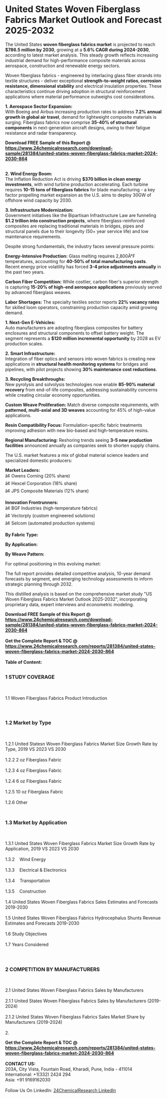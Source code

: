 <h1>United States Woven Fiberglass Fabrics Market Outlook and Forecast 2025-2032</h1><p>The United States <strong>woven fiberglass fabrics market</strong> is projected to reach <strong>$786.5 million by 2030</strong>, growing at a <strong>5.6% CAGR during 2024-2030</strong>, according to latest market analysis. This steady growth reflects increasing industrial demand for high-performance composite materials across aerospace, construction and renewable energy sectors.</p><p>Woven fiberglass fabrics - engineered by interlacing glass fiber strands into textile structures - deliver exceptional <strong>strength-to-weight ratios, corrosion resistance, dimensional stability</strong> and electrical insulation properties. These characteristics continue driving adoption in structural reinforcement applications where material performance outweighs cost considerations.</p><p><strong>1. Aerospace Sector Expansion:</strong><br>
With Boeing and Airbus increasing production rates to address <strong>7.2% annual growth in global air travel</strong>, demand for lightweight composite materials is surging. Fiberglass fabrics now comprise <strong>35-40% of structural components</strong> in next-generation aircraft designs, owing to their fatigue resistance and radar transparency.</p><div><b>Download FREE Sample of this Report @ 
            <a href="https://www.24chemicalresearch.com/download-sample/281384/united-states-woven-fiberglass-fabrics-market-2024-2030-864">
            https://www.24chemicalresearch.com/download-sample/281384/united-states-woven-fiberglass-fabrics-market-2024-2030-864</a></b></div><br><p><strong>2. Wind Energy Boom:</strong><br>
The Inflation Reduction Act is driving <strong>$370 billion in clean energy investments</strong>, with wind turbine production accelerating. Each turbine requires <strong>10-15 tons of fiberglass fabrics</strong> for blade manufacturing - a key factor propelling market expansion as the U.S. aims to deploy 30GW of offshore wind capacity by 2030.</p><p><strong>3. Infrastructure Modernization:</strong><br>
Government initiatives like the Bipartisan Infrastructure Law are funneling <strong>$1.2 trillion into construction projects</strong>, where fiberglass-reinforced composites are replacing traditional materials in bridges, pipes and structural panels due to their longevity (50+ year service life) and low maintenance requirements.</p><p>Despite strong fundamentals, the industry faces several pressure points:</p><p><strong>Energy-Intensive Production:</strong> Glass melting requires 2,800Â°F temperatures, accounting for <strong>40-50% of total manufacturing costs</strong>. Recent energy price volatility has forced <strong>3-4 price adjustments annually</strong> in the past two years.</p><p><strong>Carbon Fiber Competition:</strong> While costlier, carbon fiber's superior strength is capturing <strong>15-20% of high-end aerospace applications</strong> previously served by advanced fiberglass weaves.</p><p><strong>Labor Shortages:</strong> The specialty textiles sector reports <strong>22% vacancy rates</strong> for skilled loom operators, constraining production capacity amid growing demand.</p><p><strong>1. Next-Gen E-Vehicles:</strong><br>
Auto manufacturers are adopting fiberglass composites for battery enclosures and structural components to offset battery weight. The segment represents a <strong>$120 million incremental opportunity</strong> by 2028 as EV production scales.</p><p><strong>2. Smart Infrastructure:</strong><br>
Integration of fiber optics and sensors into woven fabrics is creating new applications in <strong>structural health monitoring systems</strong> for bridges and pipelines, with pilot projects showing <strong>30% maintenance cost reductions</strong>.</p><p><strong>3. Recycling Breakthroughs:</strong><br>
New pyrolysis and solvolysis technologies now enable <strong>85-90% material recovery</strong> from end-of-life composites, addressing sustainability concerns while creating circular economy opportunities.</p><p><strong>Custom Weave Proliferation:</strong> Match diverse composite requirements, with <strong>patterned, multi-axial and 3D weaves</strong> accounting for 45% of high-value applications.</p><p><strong>Resin Compatibility Focus:</strong> Formulation-specific fabric treatments improving adhesion with new bio-based and high-temperature resins.</p><p><strong>Regional Manufacturing:</strong> Reshoring trends seeing <strong>3-5 new production facilities</strong> announced annually as companies seek to shorten supply chains.</p><p>The U.S. market features a mix of global material science leaders and specialized domestic producers:</p><p><strong>Market Leaders:</strong><br>
â¢ Owens Corning (20% share)<br>
â¢ Hexcel Corporation (18% share)<br>
â¢ JPS Composite Materials (12% share)</p><p><strong>Innovation Frontrunners:</strong><br>
â¢ BGF Industries (high-temperature fabrics)<br>
â¢ Vectorply (custom engineered solutions)<br>
â¢ Selcom (automated production systems)</p><p><strong>By Fabric Type:</strong></p><p><strong>By Application:</strong></p><p><strong>By Weave Pattern:</strong></p><p>For optimal positioning in this evolving market:</p><p>The full report provides detailed competitive analysis, 10-year demand forecasts by segment, and emerging technology assessments to inform strategic planning through 2032.</p><p>This distilled analysis is based on the comprehensive market study "US Woven Fiberglass Fabrics Market Outlook 2025-2032", incorporating proprietary data, expert interviews and econometric modeling.</p><div><b>Download FREE Sample of this Report @ 
            <a href="https://www.24chemicalresearch.com/download-sample/281384/united-states-woven-fiberglass-fabrics-market-2024-2030-864">
            https://www.24chemicalresearch.com/download-sample/281384/united-states-woven-fiberglass-fabrics-market-2024-2030-864</a></b></div><br><div><b>Get the Complete Report & TOC @ 
            <a href="https://www.24chemicalresearch.com/reports/281384/united-states-woven-fiberglass-fabrics-market-2024-2030-864">
            https://www.24chemicalresearch.com/reports/281384/united-states-woven-fiberglass-fabrics-market-2024-2030-864</a></b></div><br>
            <b>Table of Content:</b><p><h2><span style="font-size:16px"><strong>1 STUDY COVERAGE</strong></span></h2><br />
<p>1.1 Woven Fiberglass Fabrics Product Introduction</p><br />
<h2><span style="font-size:16px"><strong>1.2 Market by Type</strong></span></h2><br />
<p>1.2.1 United Statesn Woven Fiberglass Fabrics Market Size Growth Rate by Type, 2019 VS 2023 VS 2030<br /><br />
1.2.2 2 oz Fiberglass Fabric&nbsp;&nbsp; &nbsp;<br /><br />
1.2.3 4 oz Fiberglass Fabric<br /><br />
1.2.4 6 oz Fiberglass Fabric<br /><br />
1.2.5 10 oz Fiberglass Fabric<br /><br />
1.2.6 Other<br /><br />
<h2><span style="font-size:16px"><strong>1.3 Market by Application</strong></span></h2><br />
<p>1.3.1 United States Woven Fiberglass Fabrics Market Size Growth Rate by Application, 2019 VS 2023 VS 2030<br /><br />
1.3.2&nbsp;&nbsp; &nbsp;Wind Energy<br /><br />
1.3.3&nbsp;&nbsp; &nbsp;Electrical & Electronics<br /><br />
1.3.4&nbsp;&nbsp; &nbsp;Transportation<br /><br />
1.3.5&nbsp;&nbsp; &nbsp;Construction<br /><br />
1.4 United States Woven Fiberglass Fabrics Sales Estimates and Forecasts 2019-2030<br /><br />
1.5 United States Woven Fiberglass Fabrics Hydrocephalus Shunts Revenue Estimates and Forecasts 2019-2030<br /><br />
1.6 Study Objectives<br /><br />
1.7 Years Considered</p><br />
<h2><span style="font-size:16px"><strong>2 COMPETITION BY MANUFACTURERS</strong></span></h2><br />
<p>2.1 United States Woven Fiberglass Fabrics Sales by Manufacturers<br /><br />
2.1.1 United States Woven Fiberglass Fabrics Sales by Manufacturers (2019-2024)<br /><br />
2.1.2 United States Woven Fiberglass Fabrics Sales Market Share by Manufacturers (2019-2024)<br /><br />
2.</p><div><b>Get the Complete Report & TOC @ 
            <a href="https://www.24chemicalresearch.com/reports/281384/united-states-woven-fiberglass-fabrics-market-2024-2030-864">
            https://www.24chemicalresearch.com/reports/281384/united-states-woven-fiberglass-fabrics-market-2024-2030-864</a></b></div><br><b>CONTACT US:</b><br>
            203A, City Vista, Fountain Road, Kharadi, Pune, India - 411014<br>
            International: +1(332) 2424 294<br>
            Asia: +91 9169162030 <br><br>
            Follow Us On LinkedIn: <a href="https://www.linkedin.com/company/24chemicalresearch/">24ChemicalResearch LinkedIn</a>